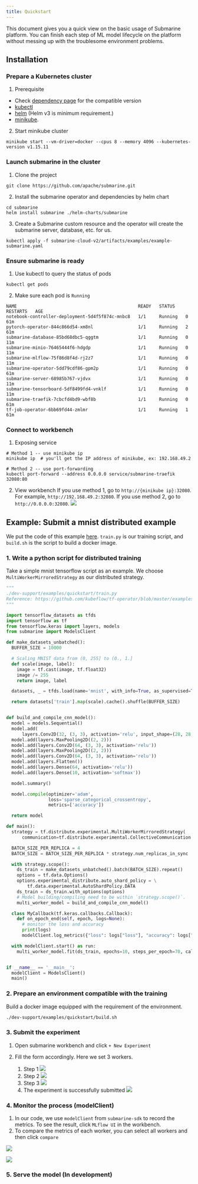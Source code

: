 ```yaml
---
title: Quickstart
---
```


<!--
Licensed to the Apache Software Foundation (ASF) under one
or more contributor license agreements.  See the NOTICE file
distributed with this work for additional information
regarding copyright ownership.  The ASF licenses this file
to you under the Apache License, Version 2.0 (the
"License"); you may not use this file except in compliance
with the License.  You may obtain a copy of the License at

  http://www.apache.org/licenses/LICENSE-2.0

Unless required by applicable law or agreed to in writing,
software distributed under the License is distributed on an
"AS IS" BASIS, WITHOUT WARRANTIES OR CONDITIONS OF ANY
KIND, either express or implied.  See the License for the
specific language governing permissions and limitations
under the License.
-->

This document gives you a quick view on the basic usage of Submarine platform. You can finish each step of ML model lifecycle on the platform without messing up with the troublesome environment problems.

## Installation

### Prepare a Kubernetes cluster

1. Prerequisite

- Check [dependency page](https://github.com/apache/submarine/blob/master/website/docs/devDocs/Dependencies.md) for the compatible version
- [kubectl](https://kubernetes.io/docs/tasks/tools/install-kubectl/)
- [helm](https://helm.sh/docs/intro/install/) (Helm v3 is minimum requirement.)
- [minikube](https://minikube.sigs.k8s.io/docs/start/).

2. Start minikube cluster
```
minikube start --vm-driver=docker --cpus 8 --memory 4096 --kubernetes-version v1.15.11
```

### Launch submarine in the cluster

1. Clone the project
```
git clone https://github.com/apache/submarine.git
```

2. Install the submarine operator and dependencies by helm chart
```
cd submarine
helm install submarine ./helm-charts/submarine
```

3. Create a Submarine custom resource and the operator will create the submarine server, database, etc. for us.
```
kubectl apply -f submarine-cloud-v2/artifacts/examples/example-submarine.yaml
```

### Ensure submarine is ready

1. Use kubectl to query the status of pods
```
kubectl get pods
```

2. Make sure each pod is `Running`
```
NAME                                              READY   STATUS    RESTARTS   AGE
notebook-controller-deployment-5d4f5f874c-mnbc8   1/1     Running   0          61m
pytorch-operator-844c866d54-xm8nl                 1/1     Running   2          61m
submarine-database-85bd68dbc5-qggtm               1/1     Running   0          11m
submarine-minio-76465444f6-hdgdp                  1/1     Running   0          11m
submarine-mlflow-75f86d8f4d-rj2z7                 1/1     Running   0          11m
submarine-operator-5dd79cdf86-gpm2p               1/1     Running   0          61m
submarine-server-68985b767-vjdvx                  1/1     Running   0          11m
submarine-tensorboard-5df8499fd4-vnklf            1/1     Running   0          11m
submarine-traefik-7cbcfd4bd9-wbf8b                1/1     Running   0          61m
tf-job-operator-6bb69fd44-zmlmr                   1/1     Running   1          61m
```

### Connect to workbench

1. Exposing service
  ```
  # Method 1 -- use minikube ip
  minikube ip  # you'll get the IP address of minikube, ex: 192.168.49.2
  
  # Method 2 -- use port-forwarding
  kubectl port-forward --address 0.0.0.0 service/submarine-traefik 32080:80
  ```

2. View workbench
  If you use method 1, go to `http://{minikube ip}:32080`. For example, `http://192.168.49.2:32080`. If you use method 2, go to `http://0.0.0.0:32080`.
  ![](/img/quickstart-worbench.png)

## Example: Submit a mnist distributed example

We put the code of this example [here](https://github.com/apache/submarine/tree/master/dev-support/examples/quickstart). `train.py` is our training script, and `build.sh` is the script to build a docker image.

### 1. Write a python script for distributed training

Take a simple mnist tensorflow script as an example. We choose `MultiWorkerMirroredStrategy` as our distributed strategy.

```python
"""
./dev-support/examples/quickstart/train.py
Reference: https://github.com/kubeflow/tf-operator/blob/master/examples/v1/distribution_strategy/keras-API/multi_worker_strategy-with-keras.py
"""

import tensorflow_datasets as tfds
import tensorflow as tf
from tensorflow.keras import layers, models
from submarine import ModelsClient

def make_datasets_unbatched():
  BUFFER_SIZE = 10000

  # Scaling MNIST data from (0, 255] to (0., 1.]
  def scale(image, label):
    image = tf.cast(image, tf.float32)
    image /= 255
    return image, label

  datasets, _ = tfds.load(name='mnist', with_info=True, as_supervised=True)

  return datasets['train'].map(scale).cache().shuffle(BUFFER_SIZE)


def build_and_compile_cnn_model():
  model = models.Sequential()
  model.add(
      layers.Conv2D(32, (3, 3), activation='relu', input_shape=(28, 28, 1)))
  model.add(layers.MaxPooling2D((2, 2)))
  model.add(layers.Conv2D(64, (3, 3), activation='relu'))
  model.add(layers.MaxPooling2D((2, 2)))
  model.add(layers.Conv2D(64, (3, 3), activation='relu'))
  model.add(layers.Flatten())
  model.add(layers.Dense(64, activation='relu'))
  model.add(layers.Dense(10, activation='softmax'))

  model.summary()

  model.compile(optimizer='adam',
                loss='sparse_categorical_crossentropy',
                metrics=['accuracy'])

  return model

def main():
  strategy = tf.distribute.experimental.MultiWorkerMirroredStrategy(
      communication=tf.distribute.experimental.CollectiveCommunication.AUTO)

  BATCH_SIZE_PER_REPLICA = 4
  BATCH_SIZE = BATCH_SIZE_PER_REPLICA * strategy.num_replicas_in_sync

  with strategy.scope():
    ds_train = make_datasets_unbatched().batch(BATCH_SIZE).repeat()
    options = tf.data.Options()
    options.experimental_distribute.auto_shard_policy = \
        tf.data.experimental.AutoShardPolicy.DATA
    ds_train = ds_train.with_options(options)
    # Model building/compiling need to be within `strategy.scope()`.
    multi_worker_model = build_and_compile_cnn_model()

  class MyCallback(tf.keras.callbacks.Callback):
    def on_epoch_end(self, epoch, logs=None):
      # monitor the loss and accuracy
      print(logs)
      modelClient.log_metrics({"loss": logs["loss"], "accuracy": logs["accuracy"]}, epoch)

  with modelClient.start() as run:
    multi_worker_model.fit(ds_train, epochs=10, steps_per_epoch=70, callbacks=[MyCallback()])


if __name__ == '__main__':
  modelClient = ModelsClient()
  main()
```

### 2. Prepare an environment compatible with the training
Build a docker image equipped with the requirement of the environment.

```bash
./dev-support/examples/quickstart/build.sh 
```

### 3. Submit the experiment

1. Open submarine workbench and click `+ New Experiment`
2. Fill the form accordingly. Here we set 3 workers.

    1. Step 1
    ![](/img/quickstart-submit-1.png)
    2. Step 2
    ![](/img/quickstart-submit-2.png)
    3. Step 3
    ![](/img/quickstart-submit-3.png)
    4. The experiment is successfully submitted
    ![](/img/quickstart-submit-4.png)

### 4. Monitor the process (modelClient)

1. In our code, we use `modelClient` from `submarine-sdk` to record the metrics. To see the result, click `MLflow UI` in the workbench.
2. To compare the metrics of each worker, you can select all workers and then click `compare`

  ![](/img/quickstart-mlflow.png)

  ![](/img/quickstart-mlflow-2.png)


### 5. Serve the model (In development)

